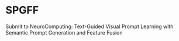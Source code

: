 # SPGFF
Submit to NeuroComputing: Text-Guided Visual Prompt Learning with Semantic Prompt Generation and Feature Fusion
